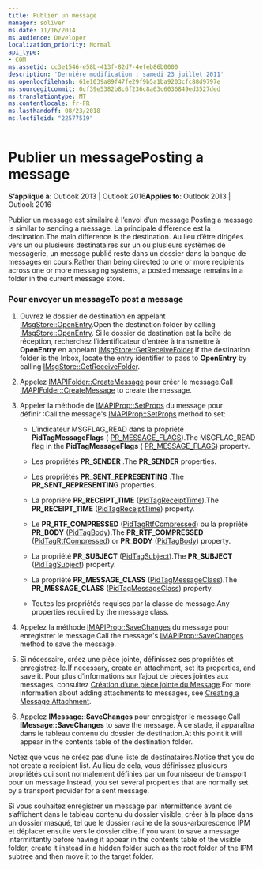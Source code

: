 ```yaml
---
title: Publier un message
manager: soliver
ms.date: 11/16/2014
ms.audience: Developer
localization_priority: Normal
api_type:
- COM
ms.assetid: cc3e1546-e58b-413f-82d7-4efeb86b0000
description: 'Derniére modification : samedi 23 juillet 2011'
ms.openlocfilehash: 61e1039a89f47fe29f9b5a1ba9203cfc88d9797e
ms.sourcegitcommit: 0cf39e5382b8c6f236c8a63c6036849ed3527ded
ms.translationtype: MT
ms.contentlocale: fr-FR
ms.lasthandoff: 08/23/2018
ms.locfileid: "22577519"
---
```

# <a name="posting-a-message"></a><span data-ttu-id="31c88-103">Publier un message</span><span class="sxs-lookup"><span data-stu-id="31c88-103">Posting a message</span></span>

<span data-ttu-id="31c88-104">**S’applique à**: Outlook 2013 | Outlook 2016</span><span class="sxs-lookup"><span data-stu-id="31c88-104">**Applies to**: Outlook 2013 | Outlook 2016</span></span> 
  
<span data-ttu-id="31c88-105">Publier un message est similaire à l’envoi d’un message.</span><span class="sxs-lookup"><span data-stu-id="31c88-105">Posting a message is similar to sending a message.</span></span> <span data-ttu-id="31c88-106">La principale différence est la destination.</span><span class="sxs-lookup"><span data-stu-id="31c88-106">The main difference is the destination.</span></span> <span data-ttu-id="31c88-107">Au lieu d’être dirigées vers un ou plusieurs destinataires sur un ou plusieurs systèmes de messagerie, un message publié reste dans un dossier dans la banque de messages en cours.</span><span class="sxs-lookup"><span data-stu-id="31c88-107">Rather than being directed to one or more recipients across one or more messaging systems, a posted message remains in a folder in the current message store.</span></span>
  
### <a name="to-post-a-message"></a><span data-ttu-id="31c88-108">Pour envoyer un message</span><span class="sxs-lookup"><span data-stu-id="31c88-108">To post a message</span></span>
  
1. <span data-ttu-id="31c88-109">Ouvrez le dossier de destination en appelant [IMsgStore::OpenEntry](imsgstore-openentry.md).</span><span class="sxs-lookup"><span data-stu-id="31c88-109">Open the destination folder by calling [IMsgStore::OpenEntry](imsgstore-openentry.md).</span></span> <span data-ttu-id="31c88-110">Si le dossier de destination est la boîte de réception, recherchez l’identificateur d’entrée à transmettre à **OpenEntry** en appelant [IMsgStore::GetReceiveFolder](imsgstore-getreceivefolder.md).</span><span class="sxs-lookup"><span data-stu-id="31c88-110">If the destination folder is the Inbox, locate the entry identifier to pass to **OpenEntry** by calling [IMsgStore::GetReceiveFolder](imsgstore-getreceivefolder.md).</span></span> 
    
2. <span data-ttu-id="31c88-111">Appelez [IMAPIFolder::CreateMessage](imapifolder-createmessage.md) pour créer le message.</span><span class="sxs-lookup"><span data-stu-id="31c88-111">Call [IMAPIFolder::CreateMessage](imapifolder-createmessage.md) to create the message.</span></span> 
    
3. <span data-ttu-id="31c88-112">Appeler la méthode de [IMAPIProp::SetProps](imapiprop-setprops.md) du message pour définir :</span><span class="sxs-lookup"><span data-stu-id="31c88-112">Call the message's [IMAPIProp::SetProps](imapiprop-setprops.md) method to set:</span></span> 
    
   - <span data-ttu-id="31c88-113">L’indicateur MSGFLAG_READ dans la propriété **PidTagMessageFlags** ( [PR_MESSAGE_FLAGS](pidtagmessageflags-canonical-property.md)).</span><span class="sxs-lookup"><span data-stu-id="31c88-113">The MSGFLAG_READ flag in the **PidTagMessageFlags** ( [PR_MESSAGE_FLAGS](pidtagmessageflags-canonical-property.md)) property.</span></span>
    
   - <span data-ttu-id="31c88-114">Les propriétés **PR_SENDER** .</span><span class="sxs-lookup"><span data-stu-id="31c88-114">The **PR_SENDER** properties.</span></span> 
    
   - <span data-ttu-id="31c88-115">Les propriétés **PR_SENT_REPRESENTING** .</span><span class="sxs-lookup"><span data-stu-id="31c88-115">The **PR_SENT_REPRESENTING** properties.</span></span> 
    
   - <span data-ttu-id="31c88-116">La propriété **PR_RECEIPT_TIME** ([PidTagReceiptTime](pidtagreceipttime-canonical-property.md)).</span><span class="sxs-lookup"><span data-stu-id="31c88-116">The **PR_RECEIPT_TIME** ([PidTagReceiptTime](pidtagreceipttime-canonical-property.md)) property.</span></span>
    
   - <span data-ttu-id="31c88-117">Le **PR_RTF_COMPRESSED** ([PidTagRtfCompressed](pidtagrtfcompressed-canonical-property.md)) ou la propriété **PR_BODY** ([PidTagBody](pidtagbody-canonical-property.md)).</span><span class="sxs-lookup"><span data-stu-id="31c88-117">The **PR_RTF_COMPRESSED** ([PidTagRtfCompressed](pidtagrtfcompressed-canonical-property.md)) or **PR_BODY** ([PidTagBody](pidtagbody-canonical-property.md)) property.</span></span>
    
   - <span data-ttu-id="31c88-118">La propriété **PR_SUBJECT** ([PidTagSubject](pidtagsubject-canonical-property.md)).</span><span class="sxs-lookup"><span data-stu-id="31c88-118">The **PR_SUBJECT** ([PidTagSubject](pidtagsubject-canonical-property.md)) property.</span></span>
    
   - <span data-ttu-id="31c88-119">La propriété **PR_MESSAGE_CLASS** ([PidTagMessageClass](pidtagmessageclass-canonical-property.md)).</span><span class="sxs-lookup"><span data-stu-id="31c88-119">The **PR_MESSAGE_CLASS** ([PidTagMessageClass](pidtagmessageclass-canonical-property.md)) property.</span></span>
    
   - <span data-ttu-id="31c88-120">Toutes les propriétés requises par la classe de message.</span><span class="sxs-lookup"><span data-stu-id="31c88-120">Any properties required by the message class.</span></span>
    
4. <span data-ttu-id="31c88-121">Appelez la méthode [IMAPIProp::SaveChanges](imapiprop-savechanges.md) du message pour enregistrer le message.</span><span class="sxs-lookup"><span data-stu-id="31c88-121">Call the message's [IMAPIProp::SaveChanges](imapiprop-savechanges.md) method to save the message.</span></span> 
    
5. <span data-ttu-id="31c88-122">Si nécessaire, créez une pièce jointe, définissez ses propriétés et enregistrez-le.</span><span class="sxs-lookup"><span data-stu-id="31c88-122">If necessary, create an attachment, set its properties, and save it.</span></span> <span data-ttu-id="31c88-123">Pour plus d’informations sur l’ajout de pièces jointes aux messages, consultez [Création d’une pièce jointe du Message](creating-a-message-attachment.md).</span><span class="sxs-lookup"><span data-stu-id="31c88-123">For more information about adding attachments to messages, see [Creating a Message Attachment](creating-a-message-attachment.md).</span></span>
    
6. <span data-ttu-id="31c88-124">Appelez **IMessage::SaveChanges** pour enregistrer le message.</span><span class="sxs-lookup"><span data-stu-id="31c88-124">Call **IMessage::SaveChanges** to save the message.</span></span> <span data-ttu-id="31c88-125">À ce stade, il apparaîtra dans le tableau contenu du dossier de destination.</span><span class="sxs-lookup"><span data-stu-id="31c88-125">At this point it will appear in the contents table of the destination folder.</span></span> 
    
<span data-ttu-id="31c88-126">Notez que vous ne créez pas d’une liste de destinataires.</span><span class="sxs-lookup"><span data-stu-id="31c88-126">Notice that you do not create a recipient list.</span></span> <span data-ttu-id="31c88-127">Au lieu de cela, vous définissez plusieurs propriétés qui sont normalement définies par un fournisseur de transport pour un message.</span><span class="sxs-lookup"><span data-stu-id="31c88-127">Instead, you set several properties that are normally set by a transport provider for a sent message.</span></span> 
  
<span data-ttu-id="31c88-128">Si vous souhaitez enregistrer un message par intermittence avant de s’affichent dans le tableau contenu du dossier visible, créer à la place dans un dossier masqué, tel que le dossier racine de la sous-arborescence IPM et déplacer ensuite vers le dossier cible.</span><span class="sxs-lookup"><span data-stu-id="31c88-128">If you want to save a message intermittently before having it appear in the contents table of the visible folder, create it instead in a hidden folder such as the root folder of the IPM subtree and then move it to the target folder.</span></span> 
  

